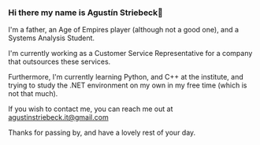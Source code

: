 ### Hi there my name is Agustín Striebeck👋

I'm a father, an Age of Empires player (although not a good one), and a Systems Analysis Student.

I'm currently working as a Customer Service Representative for a company that outsources these services.

Furthermore, I'm currently learning Python, and C++ at the institute, and trying to study the .NET environment on my own in my free time (which is not that much).

If you wish to contact me, you can reach me out at agustinstriebeck.it@gmail.com

Thanks for passing by, and have a lovely rest of your day.


<!--
**a-striebeck/a-striebeck** is a ✨ _special_ ✨ repository because its `README.md` (this file) appears on your GitHub profile.

Here are some ideas to get you started:

- 🔭 I’m currently working on ...
- 🌱 I’m currently learning ...
- 👯 I’m looking to collaborate on ...
- 🤔 I’m looking for help with ...
- 💬 Ask me about ...
- 📫 How to reach me: ...
- 😄 Pronouns: ...
- ⚡ Fun fact: ...
-->
